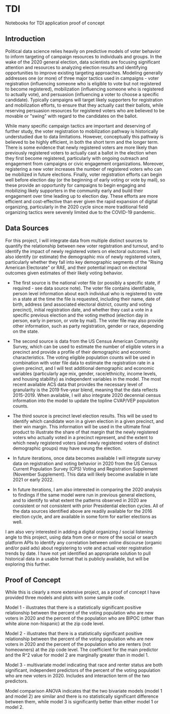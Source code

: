 # TDI
Notebooks for TDI application proof of concept

## Introduction 

Political data science relies heavily on predictive models of voter behavior to inform targeting of campaign resources to individuals and groups.  In the wake of the 2020 general election, data scientists are focusing significant attention and resources to analyzing election results and identifying opportunities to improve existing targeting approaches.  Modeling generally addresses one (or more) of three major tactics used in campaigns - voter registration (influencing someone who is eligible to vote but not registered to become registered), mobilization (influencing someone who is registered to actually vote), and persuasion (influencing a voter to choose a specific candidate).  Typically campaigns will target likely supporters for registration and mobilization efforts, to ensure that they actually cast their ballots, while reserving persuasion resources for registered voters who are believed to be movable or "swing" with regard to the candidates on the ballot.

While many specific campaign tactics are important and deserving of further study, the voter registration to mobilization pathway is historically understudied due to data limitations.  However, conceptually this pathway is believed to be highly efficient, in both the short term and the longer term.  There is some evidence that newly registered voters are more likely than previously registered voters to actually cast a ballot in the election when they first become registered, particularly with ongoing outreach and engagement from campaigns or civic engagement organizations.  Moreover, registering a new voter increases the number of registered voters who can be mobilized in future elections.  Finally, voter registration efforts can begin well before election day (or the beginning of early voting or vote by mail), so these provide an opportunity for campaigns to begin engaging and mobilizing likely supporters in the community early and build their engagement over time leading up to election day.  These efforts are more efficient and cost-effective than ever given the rapid expansion of digital organizing, particularly in the 2020 cycle since more traditional field organizing tactics were severely limited due to the COVID-19 pandemic.

## Data Sources 

For this project, I will integrate data from multiple distinct sources to quantify the relationship between new voter registration and turnout, and to identify the impact of newly registered voters on electoral outcomes.  I will also identify (or estimate) the demographic mix of newly registered voters, particularly whether they fall into key demographic segments of the "Rising American Electorate" or RAE, and their potential impact on electoral outcomes given estimates of their likely voting behavior.  

- The first source is the national voter file (or possibly a specific state, if required - see data source note).  The voter file contains identifiable, person level information about each individual who is registered to vote in a state at the time the file is requested, including their name, date of birth, address (and associated electoral district, county and voting precinct), initial registration date, and whether they cast a vote in a specific previous election and the voting method (election day in person, early in person, or vote by mail).  The voter file may also provide other information, such as party registration, gender or race, depending on the state.

- The second source is data from the US Census American Community Survey, which can be used to estimate the number of eligible voters in a precinct and provide a profile of their demographic and economic characteristics.  The voting eligible population counts will be used in combination with voter file data to estimate the registration rate in a given precinct, and I will test additional demographic and economic variables (particularly age mix, gender, race/ethnicity, income levels, and housing stability) as independent variables in the model.  The most recent available ACS data that provides the necessary level of granularity is the 2019 five-year blend, meaning that the data reflects 2015-2019.  When available, I will also integrate 2020 decennial census information into the model to update the topline CVAP/VEP population counts.

- The third source is precinct level election results.  This will be used to identify which candidate won in a given election in a given precinct, and their win margin. This information will be used in the ultimate final product to illustrate the share of that margin that the newly registered voters who actually voted in a precinct represent, and the extent to which newly registered voters (and newly registered voters of distinct demographic groups) may have swung the election. 

- In future iterations, once data becomes available I will integrate survey data on registration and voting behavior in 2020 from the US Census Current Population Survey (CPS) Voting and Registration Supplement (November Supplement). This data will likely become available in late 2021 or early 2022.

- In future iterations, I am also interested in comparing the 2020 analysis to findings if the same model were run in previous general elections, and to identify to what extent the patterns observed in 2020 are consistent or not consistent with prior Presidential election cycles.  All of the data sources identified above are readily available for the 2016 election cycle, and are available in some form for earlier elections as well.

I am also very interested in adding a digital organizing / social listening angle to this project, using data from one or more of the social or search platform APIs to identify any correlation between online discourse (organic and/or paid ads) about registering to vote and actual voter registration trends by date.  I have not yet identified an appropriate solution to pull historical data in a usable format that is publicly available, but will be exploring this further.

## Proof of Concept

While this is clearly a more extensive project, as a proof of concept I have provided three models and plots with some sample code.

Model 1 - illustrates that there is a statistically significant positive relationship between the percent of the voting population who are new voters in 2020 and the percent of the population who are BIPOC (other than white alone non-hispanic) at the zip code level.

Model 2 - illustrates that there is a statistically significant positive relationship between the percent of the voting population who are new voters in 2020 and the percent of the population who are renters (not homeowners) at the zip code level.  The coefficient for the main predictor and the R^2 value for model 2 are marginally greater than in model 1.

Model 3 - multivariate model indicating that race and renter status are both significant, independent predictors of the percent of the voting population who are new voters in 2020. Includes and interaction term of the two predictors.  

Model comparison ANOVA indicates that the two bivariate models (model 1 and model 2) are similar and there is no statistically significant difference between them, while model 3 is significantly better than either model 1 or model 2.



